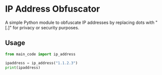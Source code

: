 # IP Address Obfuscator

A simple Python module to obfuscate IP addresses by replacing dots with "[.]" for privacy or security purposes.

## Usage

```python
from main_code import ip_address

ipaddress = ip_address("1.1.2.3")
print(ipaddress)
